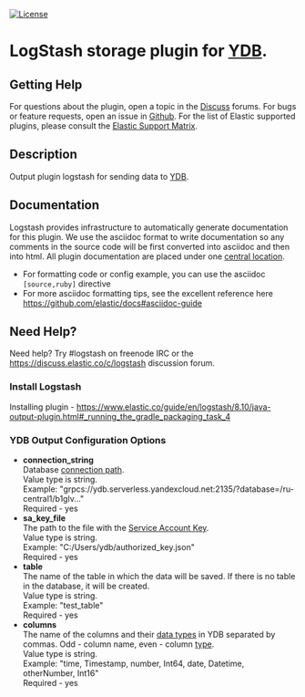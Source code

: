 [![License](https://img.shields.io/badge/License-Apache%202.0-blue.svg)](https://github.com/ydb-platform/ydb-logstash-storage-plugin/blob/main/LICENSE)

# LogStash storage plugin for [YDB](https://ydb.tech/).

## Getting Help

For questions about the plugin, open a topic in the [Discuss](https://discuss.elastic.co/) 
forums. For bugs or feature requests, open an issue in 
[Github](https://github.com/logstash-plugins/logstash-integration-elastic_enterprise_search). 
For the list of Elastic supported plugins, please consult the 
[Elastic Support Matrix](https://www.elastic.co/support/matrix#matrix_logstash_plugins).

## Description

Output plugin logstash for sending data to [YDB](https://ydb.tech/).

## Documentation

Logstash provides infrastructure to automatically generate documentation for this plugin. We use the asciidoc format to write documentation so any comments in the source code will be first converted into asciidoc and then into html. All plugin documentation are placed under one [central location](http://www.elastic.co/guide/en/logstash/current/).

- For formatting code or config example, you can use the asciidoc `[source,ruby]` directive
- For more asciidoc formatting tips, see the excellent reference here https://github.com/elastic/docs#asciidoc-guide

## Need Help?

Need help? Try #logstash on freenode IRC or the https://discuss.elastic.co/c/logstash discussion forum.


### Install Logstash

Installing plugin - https://www.elastic.co/guide/en/logstash/8.10/java-output-plugin.html#_running_the_gradle_packaging_task_4

### YDB Output Configuration Options

* **connection_string**   
  Database [connection path](https://ydb.tech/en/docs/concepts/connect#endpoint).   
  Value type is string.  
  Example: "grpcs://ydb.serverless.yandexcloud.net:2135/?database=/ru-central1/b1glv..."  
  Required - yes
* **sa_key_file**  
  The path to the file with the [Service Account Key](https://ydb.tech/en/docs/concepts/auth).  
  Value type is string.  
  Example: "C:/Users/ydb/authorized_key.json"  
  Required - yes
* **table**  
  The name of the table in which the data will be saved. If there is no table in the database, it will be created.  
  Value type is string.  
  Example: "test_table"  
  Required - yes
* **columns**  
  The name of the columns and their
  [data types](https://ydb.tech/en/docs/yql/reference/types/primitive?ysclid=lnk9l3q0bu575933036) in YDB separated by
  commas. Odd - column name, even - column
  [type](https://ydb.tech/en/docs/yql/reference/types/primitive?ysclid=lnk9l3q0bu575933036).  
  Value type is string.  
  Example: "time, Timestamp, number, Int64, date, Datetime, otherNumber, Int16"  
  Required - yes
